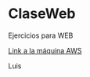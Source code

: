 # ClaseWeb
Ejercicios para WEB

<a href="ec2-52-89-15-130.us-west-2.compute.amazonaws.com">Link a la máquina AWS</a>

Luis


